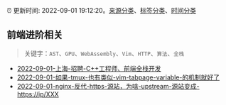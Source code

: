 :alarm_clock: 更新时间: 2022-09-01 19:12:20。[来源分类](../README.md)、[标签分类](../TAGS.md)、[时间分类](../TIMELINE.md)

## 前端进阶相关


> 关键字：`AST`、`GPU`、`WebAssembly`、`Vim`、`HTTP`、`算法`、`全栈`



- [2022-09-01-上海-招聘-C++工程师、前端全栈开发](https://www.v2ex.com/t/877139) 
- [2022-09-01-如果-tmux-也有类似-vim-tabpage-variable-的机制就好了](https://www.v2ex.com/t/877135) 
- [2022-09-01-nginx-反代-https-源站，为啥-upstream-源站变成-https://ip/XXX](https://www.v2ex.com/t/877124) 